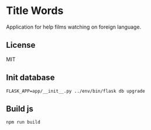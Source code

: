 # Title Words
Application for help films watching on foreign language.

## License
MIT

## Init database

    FLASK_APP=app/__init__.py ../env/bin/flask db upgrade

## Build js

    npm run build

